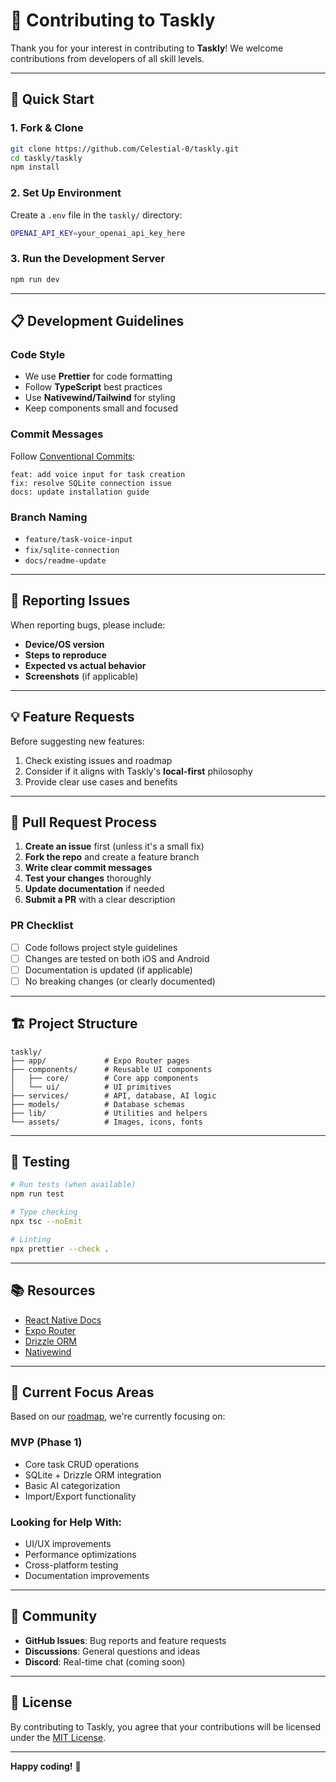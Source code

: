 # 🤝 Contributing to Taskly

Thank you for your interest in contributing to **Taskly**! We welcome contributions from developers of all skill levels.

---

## 🚀 Quick Start

### 1. Fork & Clone
```bash
git clone https://github.com/Celestial-0/taskly.git
cd taskly/taskly
npm install
```

### 2. Set Up Environment
Create a `.env` file in the `taskly/` directory:
```bash
OPENAI_API_KEY=your_openai_api_key_here
```

### 3. Run the Development Server
```bash
npm run dev
```

---

## 📋 Development Guidelines

### Code Style
- We use **Prettier** for code formatting
- Follow **TypeScript** best practices
- Use **Nativewind/Tailwind** for styling
- Keep components small and focused

### Commit Messages
Follow [Conventional Commits](https://www.conventionalcommits.org/):
```
feat: add voice input for task creation
fix: resolve SQLite connection issue
docs: update installation guide
```

### Branch Naming
- `feature/task-voice-input`
- `fix/sqlite-connection`
- `docs/readme-update`

---

## 🐛 Reporting Issues

When reporting bugs, please include:
- **Device/OS version**
- **Steps to reproduce**
- **Expected vs actual behavior**
- **Screenshots** (if applicable)

---

## 💡 Feature Requests

Before suggesting new features:
1. Check existing issues and roadmap
2. Consider if it aligns with Taskly's **local-first** philosophy
3. Provide clear use cases and benefits

---

## 🔄 Pull Request Process

1. **Create an issue** first (unless it's a small fix)
2. **Fork the repo** and create a feature branch
3. **Write clear commit messages**
4. **Test your changes** thoroughly
5. **Update documentation** if needed
6. **Submit a PR** with a clear description

### PR Checklist
- [ ] Code follows project style guidelines
- [ ] Changes are tested on both iOS and Android
- [ ] Documentation is updated (if applicable)
- [ ] No breaking changes (or clearly documented)

---

## 🏗️ Project Structure

```
taskly/
├── app/             # Expo Router pages
├── components/      # Reusable UI components
│   ├── core/        # Core app components
│   └── ui/          # UI primitives
├── services/        # API, database, AI logic
├── models/          # Database schemas
├── lib/             # Utilities and helpers
└── assets/          # Images, icons, fonts
```

---

## 🧪 Testing

```bash
# Run tests (when available)
npm run test

# Type checking
npx tsc --noEmit

# Linting
npx prettier --check .
```

---

## 📚 Resources

- [React Native Docs](https://reactnative.dev/docs/getting-started)
- [Expo Router](https://docs.expo.dev/router/introduction/)
- [Drizzle ORM](https://orm.drizzle.team/)
- [Nativewind](https://www.nativewind.dev/)

---

## 🎯 Current Focus Areas

Based on our [roadmap](README.md#-roadmap), we're currently focusing on:

### MVP (Phase 1)
- Core task CRUD operations
- SQLite + Drizzle ORM integration
- Basic AI categorization
- Import/Export functionality

### Looking for Help With:
- UI/UX improvements
- Performance optimizations
- Cross-platform testing
- Documentation improvements

---

## 💬 Community

- **GitHub Issues**: Bug reports and feature requests
- **Discussions**: General questions and ideas
- **Discord**: Real-time chat (coming soon)

---

## 📜 License

By contributing to Taskly, you agree that your contributions will be licensed under the [MIT License](LICENSE).

---

**Happy coding!** 🚀